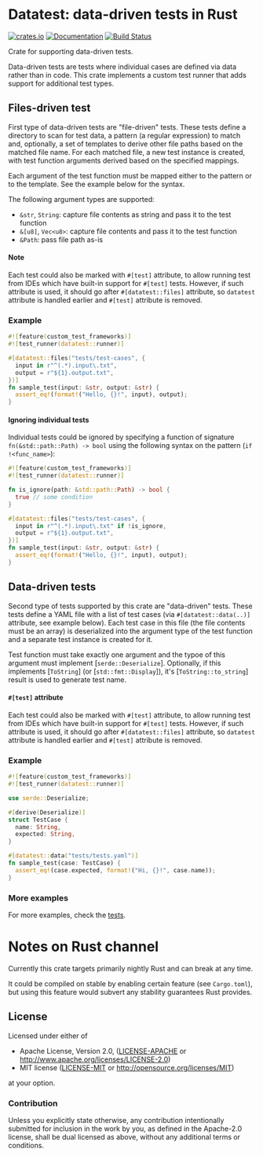 # Datatest: data-driven tests in Rust

[![crates.io][Crate Logo]][Crate]
[![Documentation][Doc Logo]][Doc]
[![Build Status][CI Logo]][CI]

Crate for supporting data-driven tests.

Data-driven tests are tests where individual cases are defined via data rather than in code.
This crate implements a custom test runner that adds support for additional test types.

## Files-driven test

First type of data-driven tests are "file-driven" tests. These tests define a directory to
scan for test data, a pattern (a regular expression) to match and, optionally, a set of
templates to derive other file paths based on the matched file name. For each matched file,
a new test instance is created, with test function arguments derived based on the specified
mappings.

Each argument of the test function must be mapped either to the pattern or to the template.
See the example below for the syntax.

The following argument types are supported:
* `&str`, `String`: capture file contents as string and pass it to the test function
* `&[u8]`, `Vec<u8>`: capture file contents and pass it to the test function
* `&Path`: pass file path as-is

#### Note

Each test could also be marked with `#[test]` attribute, to allow running test from IDEs which
have built-in support for `#[test]` tests. However, if such attribute is used, it should go
after `#[datatest::files]` attribute, so `datatest` attribute is handled earlier and `#[test]`
attribute is removed.

### Example

```rust
#![feature(custom_test_frameworks)]
#![test_runner(datatest::runner)]

#[datatest::files("tests/test-cases", {
  input in r"^(.*).input\.txt",
  output = r"${1}.output.txt",
})]
fn sample_test(input: &str, output: &str) {
  assert_eq!(format!("Hello, {}!", input), output);
}
```

#### Ignoring individual tests

Individual tests could be ignored by specifying a function of signature
`fn(&std::path::Path) -> bool` using the following syntax on the pattern (`if !<func_name>`):

```rust
#![feature(custom_test_frameworks)]
#![test_runner(datatest::runner)]

fn is_ignore(path: &std::path::Path) -> bool {
  true // some condition
}

#[datatest::files("tests/test-cases", {
  input in r"^(.*).input\.txt" if !is_ignore,
  output = r"${1}.output.txt",
})]
fn sample_test(input: &str, output: &str) {
  assert_eq!(format!("Hello, {}!", input), output);
}
```

## Data-driven tests

Second type of tests supported by this crate are "data-driven" tests. These tests define a
YAML file with a list of test cases (via `#[datatest::data(..)]` attribute, see example below).
Each test case in this file (the file contents must be an array) is deserialized into the
argument type of the test function and a separate test instance is created for it.

Test function must take exactly one argument and the typoe of this argument must implement
[`serde::Deserialize`]. Optionally, if this implements [`ToString`] (or [`std::fmt::Display`]),
it's [`ToString::to_string`] result is used to generate test name.

#### `#[test]` attribute

Each test could also be marked with `#[test]` attribute, to allow running test from IDEs which
have built-in support for `#[test]` tests. However, if such attribute is used, it should go
after `#[datatest::files]` attribute, so `datatest` attribute is handled earlier and `#[test]`
attribute is removed.

### Example

```rust
#![feature(custom_test_frameworks)]
#![test_runner(datatest::runner)]

use serde::Deserialize;

#[derive(Deserialize)]
struct TestCase {
  name: String,
  expected: String,
}

#[datatest::data("tests/tests.yaml")]
fn sample_test(case: TestCase) {
  assert_eq!(case.expected, format!("Hi, {}!", case.name));
}

```

### More examples

For more examples, check the [tests](https://github.com/commure/datatest/blob/master/tests/datatest.rs).

# Notes on Rust channel

Currently this crate targets primarily nightly Rust and can break at any time.

It could be compiled on stable by enabling certain feature (see `Cargo.toml`), but using this feature would subvert
any stability guarantees Rust provides.

## License

Licensed under either of

 * Apache License, Version 2.0, ([LICENSE-APACHE](LICENSE-APACHE) or http://www.apache.org/licenses/LICENSE-2.0)
 * MIT license ([LICENSE-MIT](LICENSE-MIT) or http://opensource.org/licenses/MIT)

at your option.

### Contribution

Unless you explicitly state otherwise, any contribution intentionally submitted
for inclusion in the work by you, as defined in the Apache-2.0 license, shall be dual licensed as above, without any
additional terms or conditions.


[Crate]: https://crates.io/crates/datatest
[Crate Logo]: https://img.shields.io/crates/v/datatest.svg

[Doc]: https://docs.rs/datatest
[Doc Logo]: https://docs.rs/datatest/badge.svg

[CI]: https://dev.azure.com/commure/datatest/_build/latest?definitionId=3&branchName=master
[CI Logo]: https://dev.azure.com/commure/datatest/_apis/build/status/commure.datatest?branchName=master
